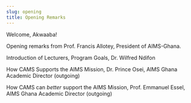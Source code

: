 ```yaml
---
slug: opening
title: Opening Remarks
---
```


Welcome, Akwaaba!

Opening remarks from Prof. Francis Allotey, President of AIMS-Ghana.

Introduction of Lecturers, Program Goals, Dr. Wilfred Ndifon

How CAMS Supports the AIMS Mission, Dr. Prince Osei, AIMS Ghana Academic Director (outgoing)

How CAMS can *better* support the AIMS Mission, Prof. Emmanuel Essel, AIMS Ghana Academic Director (outgoing)
